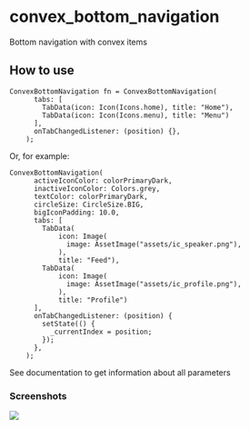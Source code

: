 # convex_bottom_navigation

Bottom navigation with convex items

## How to use

```
ConvexBottomNavigation fn = ConvexBottomNavigation(
      tabs: [
        TabData(icon: Icon(Icons.home), title: "Home"),
        TabData(icon: Icon(Icons.menu), title: "Menu")
      ],
      onTabChangedListener: (position) {},
    );
```
Or, for example:
```
ConvexBottomNavigation(
      activeIconColor: colorPrimaryDark,
      inactiveIconColor: Colors.grey,
      textColor: colorPrimaryDark,
      circleSize: CircleSize.BIG,
      bigIconPadding: 10.0,
      tabs: [
        TabData(
            icon: Image(
              image: AssetImage("assets/ic_speaker.png"),
            ),
            title: "Feed"),
        TabData(
            icon: Image(
              image: AssetImage("assets/ic_profile.png"),
            ),
            title: "Profile")
      ],
      onTabChangedListener: (position) {
        setState(() {
          _currentIndex = position;
        });
      },
    );
```
See documentation to get information about all parameters

### Screenshots

![](https://raw.githubusercontent.com/mishatron/ConvexBottomNavigation/master/assets/screenshot1.gif)
